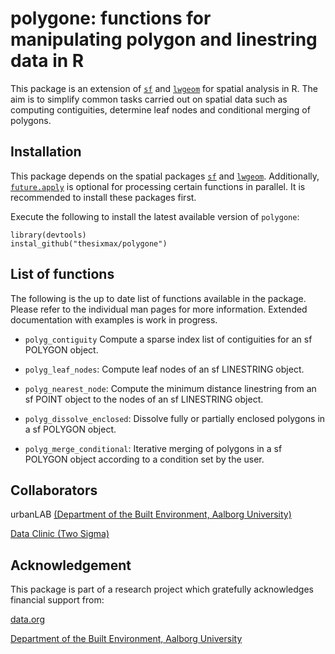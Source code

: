 # **polygone:** functions for manipulating polygon and linestring data in R

This package is an extension of [`sf`](https://github.com/r-spatial/sf) and [`lwgeom`](https://github.com/r-spatial/lwgeom) for spatial analysis in R. The aim is to simplify common tasks carried out on spatial data such as computing contiguities, determine leaf nodes and conditional merging of polygons.

## Installation

This package depends on the spatial packages [`sf`](https://github.com/r-spatial/sf) and [`lwgeom`](https://github.com/r-spatial/lwgeom). Additionally, [`future.apply`](https://github.com/HenrikBengtsson/future.apply) is optional for processing certain functions in parallel. It is recommended to install these packages first.

Execute the following to install the latest available version of `polygone`:

    library(devtools)
    instal_github("thesixmax/polygone")

## List of functions

The following is the up to date list of functions available in the package. Please refer to the individual man pages for more information. Extended documentation with examples is work in progress.

-   `polyg_contiguity` Compute a sparse index list of contiguities for an sf POLYGON object.

-   `polyg_leaf_nodes`: Compute leaf nodes of an sf LINESTRING object.

-   `polyg_nearest_node`: Compute the minimum distance linestring from an sf POINT object to the nodes of an sf LINESTRING object.

-   `polyg_dissolve_enclosed`: Dissolve fully or partially enclosed polygons in a sf POLYGON object.

-   `polyg_merge_conditional`: Iterative merging of polygons in a sf POLYGON object according to a condition set by the user.

## Collaborators

urbanLAB [(Department of the Built Environment, Aalborg University)](https://www.en.build.aau.dk)

[Data Clinic (Two Sigma)](https://dataclinic.twosigma.com)

## Acknowledgement

This package is part of a research project which gratefully acknowledges financial support from:

[data.org](https://data.org)

[Department of the Built Environment, Aalborg University](https://www.en.build.aau.dk)
